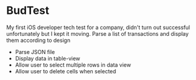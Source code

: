 # BudTest

My first iOS developer tech test for a company, didn't turn out successful unfortunately but I kept it moving. 
Parse a list of transactions and display them according to design

- Parse JSON file 
- Display data in table-view
- Allow user to select multiple rows in data view
- Allow user to delete cells when selected
